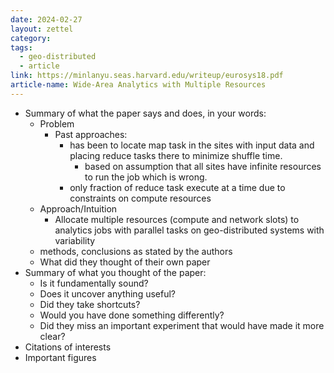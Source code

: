 ```yaml
---
date: 2024-02-27
layout: zettel
category: 
tags:
  - geo-distributed
  - article
link: https://minlanyu.seas.harvard.edu/writeup/eurosys18.pdf
article-name: Wide-Area Analytics with Multiple Resources
---
```


- Summary of what the paper says and does, in your words:
	- Problem
		- Past approaches:
			- has been to locate map task in the sites with input data and placing reduce tasks there to minimize shuffle time.
				- based on assumption that all sites have infinite resources to run the job which is wrong.
			- only fraction of reduce task execute at a time due to constraints on compute resources
	- Approach/Intuition
		- Allocate multiple resources (compute and network slots) to analytics jobs with parallel tasks on geo-distributed systems with variability
	- methods, conclusions as stated by the authors
	- What did they thought of their own paper
- Summary of what you thought of the paper:
	- Is it fundamentally sound? 
	- Does it uncover anything useful? 
	- Did they take shortcuts? 
	- Would you have done something differently? 
	- Did they miss an important experiment that would have made it more clear?
- Citations of interests
- Important figures